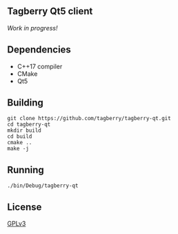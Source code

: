 Tagberry Qt5 client
-------------------

*Work in progress!*

## Dependencies

* C++17 compiler
* CMake
* Qt5

## Building

```
git clone https://github.com/tagberry/tagberry-qt.git
cd tagberry-qt
mkdir build
cd build
cmake ..
make -j
```

## Running

```
./bin/Debug/tagberry-qt
```

## License

[GPLv3](LICENSE)
